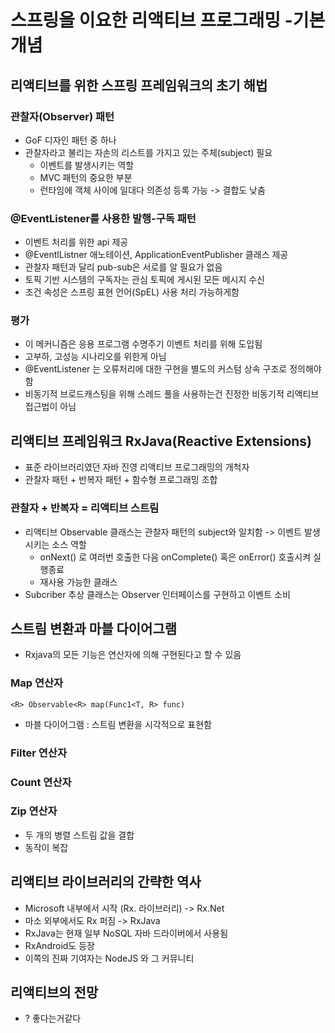 # 스프링을 이요한 리액티브 프로그래밍 -기본 개념

## 리액티브를 위한 스프링 프레임워크의 초기 해법
### 관찰자(Observer) 패턴
- GoF 디자인 패턴 중 하나
- 관찰자라고 불리는 자손의 리스트를 가지고 있는 주체(subject) 필요
  - 이벤트를 발생시키는 역할
  - MVC 패턴의 중요한 부분
  - 런타임에 객체 사이에 일대다 의존성 등록 가능 -> 결합도 낮춤

### @EventListener를 사용한 발행-구독 패턴
- 이벤트 처리를 위한 api 제공
- @EventlListner 애노테이션, ApplicationEventPublisher 클래스 제공
- 관찰자 패턴과 달리 pub-sub은 서로를 알 필요가 없음
- 토픽 기반 시스템의 구독자는 관심 토픽에 게시된 모든 메시지 수신
- 조건 속성은 스프링 표현 언어(SpEL) 사용 처리 가능하게함
### 평가
- 이 메커니즘은 응용 프로그램 수명주기 이벤트 처리를 위해 도입됨
- 고부하, 고성능 시나리오를 위한게 아님
- @EventListener 는 오류처리에 대한 구현을 별도의 커스텀 상속 구조로 정의해야함
- 비동기적 브로드캐스팅을 위해 스레드 풀을 사용하는건 진정한 비동기적 리액티브 접근법이 아님

## 리액티브 프레임워크 RxJava(Reactive Extensions)
- 표준 라이브러리였던 자바 진영 리액티브 프로그래밍의 개척자
- 관찰자 패턴 + 반복자 패턴 + 함수형 프로그래밍 조합

### 관찰자 + 반복자 = 리액티브 스트림
- 리액티브 Observable 클래스는 관찰자 패턴의 subject와 일치함 -> 이벤트 발생시키는 소스 역할
  - onNext() 로 여러번 호출한 다음 onComplete() 혹은 onError() 호출시켜 실행종료
  - 재사용 가능한 클래스 
- Subcriber 추상 클래스는 Observer 인터페이스를 구현하고 이벤트 소비
  
## 스트림 변환과 마블 다이어그램
- Rxjava의 모든 기능은 연산자에 의해 구현된다고 할 수 있음
### Map 연산자
`<R> Observable<R> map(Func1<T, R> func)`
- 마블 다이어그램 : 스트림 변환을 시각적으로 표현함
### Filter 연산자
### Count 연산자
### Zip 연산자
- 두 개의 병렬 스트림 값을 결합
- 동작이 복잡

## 리액티브 라이브러리의 간략한 역사
- Microsoft 내부에서 시작 (Rx. 라이브러리) -> Rx.Net
- 마소 외부에서도 Rx 퍼짐 -> RxJava
- RxJava는 현재 일부 NoSQL 자바 드라이버에서 사용됨
- RxAndroid도 등장
- 이쪽의 진짜 기여자는 NodeJS 와 그 커뮤니티

## 리액티브의 전망
- ? 좋다는거같다
